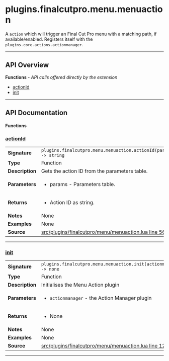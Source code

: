 # plugins.finalcutpro.menu.menuaction

A `action` which will trigger an Final Cut Pro menu with a matching path, if available/enabled.
Registers itself with the `plugins.core.actions.actionmanager`.

---

## API Overview
**Functions** - _API calls offered directly by the extension_
 * [actionId](#actionid)
 * [init](#init)


---

## API Documentation

#### Functions


### [actionId](#actionid)

|                                             |                                                                                     |
| --------------------------------------------|-------------------------------------------------------------------------------------|
| **Signature**                               | `plugins.finalcutpro.menu.menuaction.actionId(params) -> string`                                                                    |
| **Type**                                    | Function                                                                     |
| **Description**                             | Gets the action ID from the parameters table.                                                                     |
| **Parameters**                              | <ul><li>params - Parameters table.</li></ul> |
| **Returns**                                 | <ul><li>Action ID as string.</li></ul>          |
| **Notes**                                   | None |
| **Examples**                                | None |
| **Source**                                  | [src/plugins/finalcutpro/menu/menuaction.lua line 56](https://github.com/CommandPost/CommandPost/blob/develop/src/plugins/finalcutpro/menu/menuaction.lua#L56) |

---


### [init](#init)

|                                             |                                                                                     |
| --------------------------------------------|-------------------------------------------------------------------------------------|
| **Signature**                               | `plugins.finalcutpro.menu.menuaction.init(actionmanager) -> none`                                                                    |
| **Type**                                    | Function                                                                     |
| **Description**                             | Initialises the Menu Action plugin                                                                     |
| **Parameters**                              | <ul><li>`actionmanager` - the Action Manager plugin</li></ul> |
| **Returns**                                 | <ul><li>None</li></ul>          |
| **Notes**                                   | None |
| **Examples**                                | None |
| **Source**                                  | [src/plugins/finalcutpro/menu/menuaction.lua line 1261](https://github.com/CommandPost/CommandPost/blob/develop/src/plugins/finalcutpro/menu/menuaction.lua#L1261) |

---

